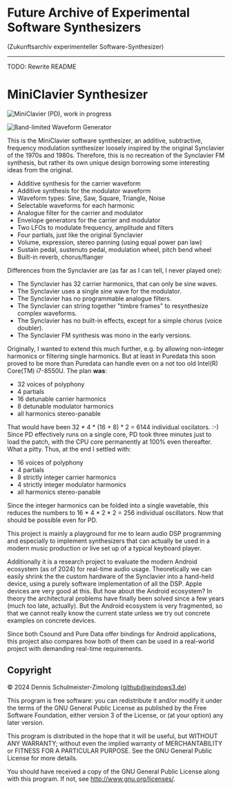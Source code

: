 Future Archive of Experimental Software Synthesizers
====================================================

(Zukunftsarchiv experimenteller Software-Synthesizer)

----

TODO: Rewrite README

MiniClavier Synthesizer
=======================

![MiniClavier (PD), work in progress](puredata/screenshot.png?raw=true "MiniClavier (PD), work in progress")

![Band-limited Waveform Generator](puredata/wavetables/screenshot.png?raw=true "Band-limited Waveform Generator")

This is the MiniClavier software synthesizer, an additive, subtractive,
frequency modulation synthesizer loosely inspired by the original Synclavier
of the 1970s and 1980s. Therefore, this is no recreation of the Synclavier FM
synthesis, but rather its own unique design borrowing some interesting ideas
from the original.

 * Additive synthesis for the carrier waveform
 * Additive synthesis for the modulator waveform
 * Waveform types: Sine, Saw, Square, Triangle, Noise
 * Selectable waveforms for each harmonic
 * Analogue filter for the carrier and modulator
 * Envelope generators for the carrier and modulator
 * Two LFOs to modulate frequency, amplitude and filters
 * Four partials, just like the original Synclavier
 * Volume, expression, stereo panning (using equal power pan law)
 * Sustain pedal, sustenuto pedal, modulation wheel, pitch bend wheel
 * Built-in reverb, chorus/flanger

Differences from the Synclavier are (as far as I can tell, I never played one):

 * The Synclavier has 32 carrier harmonics, that can only be sine waves.
 * The Synclavier uses a single sine wave for the modulator.
 * The Synclavier has no programmable analogue filters.
 * The Synclavier can string together "timbre frames" to resynthesize complex waveforms.
 * The Synclavier has no built-in effects, except for a simple chorus (voice doubler).
 * The Synclavier FM synthesis was mono in the early versions.

Originally, I wanted to extend this much further, e.g. by allowing non-integer
harmonics or filtering single harmonics. But at least in Puredata this soon
proved to be more than Puredata can handle even on a not too old Intel(R)
Core(TM) i7-8550U. The plan **was**:

 * 32 voices of polyphony
 * 4 partials
 * 16 detunable carrier harmonics
 * 8 detunable modulator harmonics
 * all harmonics stereo-panable

That would have been 32 * 4 * (16 + 8) * 2 = 6144 individual oscilators. :-)
Since PD effectively runs on a single core, PD took three minutes just to load
the patch, with the CPU core permanently at 100% even thereafter. What a pitty.
Thus, at the end I settled with:

 * 16 voices of polyphony
 * 4 partials
 * 8 strictly integer carrier harmonics
 * 4 strictly integer modulator harmonics
 * all harmonics stereo-panable

Since the integer harmonics can be folded into a single wavetable, this reduces
the numbers to 16 * 4 * 2 * 2 = 256 individual oscillators. Now that should
be possible even for PD.

This project is mainly a playground for me to learn audio DSP programming and
especially to implement synthesizers that can actually be used in a modern
music production or live set up of a typical keyboard player.

Additionally it is a research project to evaluate the modern Android ecosystem
(as of 2024) for real-time audio usage. Theoretically we can easily shrink the
the custom hardware of the Synclavier into a hand-held device, using a purely
software implementation of all the DSP. Apple devices are very good at this.
But how about the Android ecosystem? In theory the architectural problems have
finally been solved since a few years (much too late, actually). But the Android
ecosystem is very fragmented, so that we cannot really know the current state
unless we try out concrete examples on concrete devices.

Since both Csound and Pure Data offer bindings for Android applications,
this project also compares how both of them can be used in a real-world
project with demanding real-time requirements.

Copyright
---------

© 2024 Dennis Schulmeister-Zimolong (github@windows3.de)

This program is free software: you can redistribute it and/or modify
it under the terms of the GNU General Public License as published by
the Free Software Foundation, either version 3 of the License, or
(at your option) any later version.

This program is distributed in the hope that it will be useful,
but WITHOUT ANY WARRANTY; without even the implied warranty of
MERCHANTABILITY or FITNESS FOR A PARTICULAR PURPOSE.  See the
GNU General Public License for more details.

You should have received a copy of the GNU General Public License
along with this program.  If not, see <http://www.gnu.org/licenses/>.
